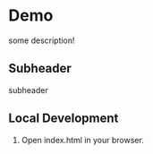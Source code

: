 # Demo

some description!

## Subheader

subheader

## Local Development

1. Open index.html in your browser.
